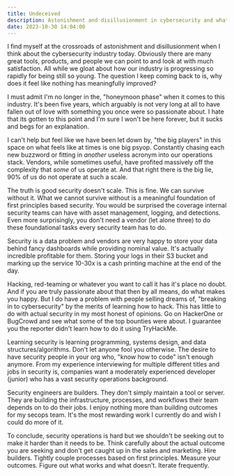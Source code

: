 ```yaml
---
title: Undeceived
description: Astonishment and disillusionment in cybersecurity and what do we do.
date: 2023-10-30 14:04:00
---
```


I find myself at the crossroads of astonishment and disillusionment when I think about the cybersecurity industry today. Obviously there are many great tools, products, and people we can point to and look at with much satisfaction. All while we gloat about how our industry is progressing so rapidly for being still so young. The question I keep coming back to is, why does it feel like nothing has meaningfully improved?

I must admit I'm no longer in the, "honeymoon phase" when it comes to this industry. It's been five years, which arguably is not very long at all to have fallen out of love with something you once were so passionate about. I hate that its gotten to this point and I'm sure I won't be here forever, but it sucks and begs for an explanation.

I can't help but feel like we have been let down by, "the big players" in this space on what feels like at times is one big psyop. Constantly chasing each new buzzword or fitting in _another_ useless acronym into our operations stack. Vendors, while sometimes useful, have profited massively off the complexity that _some_ of us operate at. And that right there is the big lie, 90% of us do not operate at such a scale.

The truth is good security doesn't scale. This is fine. We can survive without it. What we cannot survive without is a meaningful foundation of first principles based security. You would be surprised the coverage internal security teams can have with asset management, logging, and detections. Even more surprisingly, you don't need a vendor (let alone three) to do these foundational tasks every security team has to do.

Security is a data problem and vendors are very happy to store your data behind fancy dashboards while providing nominal value. It's actually incredible profitable for them. Storing your logs in their S3 bucket and marking up the service 10-30x is a cash printing machine at the end of the day.

Hacking, red-teaming or whatever you want to call it has it's place no doubt. And if you are truly passionate about that then by all means, do what makes you happy. But I do have a problem with people selling dreams of, "breaking in to cybersecurity" by the merits of learning how to hack. This has little to do with actual security in my most honest of opinions. Go on HackerOne or BugCrowd and see what some of the top bounties were about. I guarantee you the reporter didn't learn how to do it using TryHackMe.

Learning security is learning programming, systems design, and data structures/algorithms. Don't let anyone fool you otherwise. The desire to have security people in your org who, "know how to code" isn't enough anymore. From my experience interviewing for multiple different titles and jobs in security is, companies want a moderately experienced developer (junior) who has a vast security operations background.

Security engineers are builders. They don't simply maintain a tool or server. They are building the infrastructure, processes, and workflows their team depends on to do their jobs. I enjoy nothing more than building outcomes for my secops team. It's the most rewarding work I currently do and wish I could do more of it.

To conclude, security operations is hard but we shouldn't be seeking out to make it harder than it needs to be. Think carefully about the actual outcome you are seeking and don't get caught up in the sales and marketing. Hire builders. Tightly couple processes based on first principles. Measure your outcomes. Figure out what works and what doesn't. Iterate frequently.
